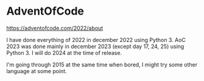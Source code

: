 # AdventOfCode
https://adventofcode.com/2022/about

I have done everything of 2022 in december 2022 using Python 3.
AoC 2023 was done mainly in december 2023 (except day 17, 24, 25) using Python 3.
I will do 2024 at the time of release.

I'm going through 2015 at the same time when bored, I might try some other language at some point. 
